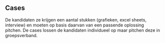 ## Cases

De kandidaten ze krijgen een aantal stukken (grafieken, excel sheets, interview) en moeten op basis daarvan van een passende oplossing pitchen. De cases lossen de kandidaten individueel op maar pitchen deze in groepsverband.
